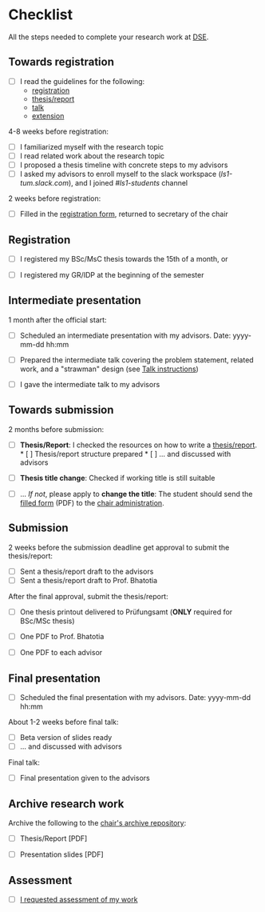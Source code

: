 # Checklist

All the steps needed to complete your research work at [DSE](https://dse.in.tum.de/).


## Towards registration

* [ ] I read the guidelines for the following:
    - [registration](registration/README.md)
    - [thesis/report](thesis-report/README.md)
    - [talk](talk/README.md)
    - [extension](extension/README.md)
    
4-8 weeks before registration:
* [ ] I familiarized myself with the research topic
* [ ] I read related work about the research topic
* [ ] I proposed a thesis timeline with concrete steps to my advisors
* [ ] I asked my advisors to enroll myself to the slack workspace
      (*ls1-tum.slack.com*), and I joined *#ls1-students* channel

2 weeks before registration:
* [ ] Filled in the [registration form](registration/README.md), returned to
      secretary of the chair


## Registration

* [ ] I registered my BSc/MsC thesis towards the 15th of a month, or
* [ ] I registered my GR/IDP at the beginning of the semester


## Intermediate presentation

1 month after the official start:
* [ ] Scheduled an intermediate presentation with my advisors. Date: yyyy-mm-dd hh:mm
* [ ] Prepared the intermediate talk covering the problem statement, related
      work, and a "strawman" design (see [Talk instructions](talk/README.md))
* [ ] I gave the intermediate talk to my advisors


## Towards submission

2 months before submission:
* [ ] **Thesis/Report**: I checked the resources on how to write a
      [thesis/report](thesis-report/README.md).
        * [ ] Thesis/report structure prepared
        * [ ] ... and discussed with advisors
* [ ] **Thesis title change**: Checked if working title is still suitable
* [ ] ... *If not*, please apply to **change the title**: The student should send the [filled form](https://docs.google.com/document/d/1RAxqMniTsX0k2E8NAjYKRjaXo6CRoWmx-5-KDAyJ_DM/edit?usp=sharing) (PDF) to the [chair administration](https://dse.in.tum.de/contact/).


## Submission 

2 weeks before the submission deadline get approval to submit the
thesis/report:
* [ ] Sent a thesis/report draft to the advisors
* [ ] Sent a thesis/report draft to Prof. Bhatotia

After the final approval, submit the thesis/report:
* [ ] One thesis printout delivered to Prüfungsamt (**ONLY** required for
      BSc/MSc thesis)
* [ ] One PDF to Prof. Bhatotia
* [ ] One PDF to each advisor


## Final presentation

* [ ] Scheduled the final presentation with my advisors. Date: yyyy-mm-dd hh:mm

About 1-2 weeks before final talk:
* [ ] Beta version of slides ready
* [ ] ... and discussed with advisors

Final talk:
* [ ] Final presentation given to the advisors


## Archive research work

Archive the following to the [chair's archive repository](https://github.com/TUM-DSE/research-work-archive):
* [ ] Thesis/Report [PDF]
* [ ] Presentation slides [PDF]


## Assessment

* [ ] [I requested assessment of my work](README.md#Assessment)
